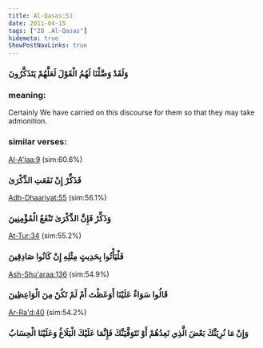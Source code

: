 ```yaml
---
title: Al-Qasas:51
date: 2011-04-15
tags: ["28 .Al-Qasas"]
hidemeta: true 
ShowPostNavLinks: true 
---
```

### وَلَقَدْ وَصَّلْنَا لَهُمُ الْقَوْلَ لَعَلَّهُمْ يَتَذَكَّرُونَ
### meaning: 
Certainly We have carried on this discourse for them so that they may take admonition.
### similar verses: 

[Al-A'laa:9](/87/9) (sim:60.6%)

### فَذَكِّرْ إِنْ نَفَعَتِ الذِّكْرَىٰ

[Adh-Dhaariyat:55](/51/55) (sim:56.1%)

### وَذَكِّرْ فَإِنَّ الذِّكْرَىٰ تَنْفَعُ الْمُؤْمِنِينَ

[At-Tur:34](/52/34) (sim:55.2%)

### فَلْيَأْتُوا بِحَدِيثٍ مِثْلِهِ إِنْ كَانُوا صَادِقِينَ

[Ash-Shu'araa:136](/26/136) (sim:54.9%)

### قَالُوا سَوَاءٌ عَلَيْنَا أَوَعَظْتَ أَمْ لَمْ تَكُنْ مِنَ الْوَاعِظِينَ

[Ar-Ra'd:40](/13/40) (sim:54.2%)

### وَإِنْ مَا نُرِيَنَّكَ بَعْضَ الَّذِي نَعِدُهُمْ أَوْ نَتَوَفَّيَنَّكَ فَإِنَّمَا عَلَيْكَ الْبَلَاغُ وَعَلَيْنَا الْحِسَابُ
